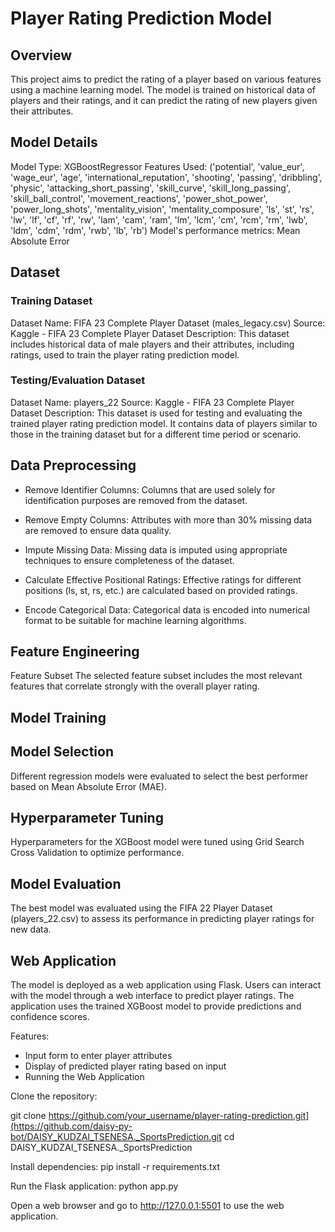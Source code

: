 # Player Rating Prediction Model

## Overview

This project aims to predict the rating of a player based on various features using a machine learning model. 
The model is trained on historical data of players and their ratings, and it can predict the rating of new players given their attributes.

## Model Details

Model Type: XGBoostRegressor
Features Used: ('potential', 'value_eur', 'wage_eur', 'age',
       'international_reputation', 'shooting', 'passing', 'dribbling',
       'physic', 'attacking_short_passing', 'skill_curve',
       'skill_long_passing', 'skill_ball_control', 'movement_reactions',
       'power_shot_power', 'power_long_shots', 'mentality_vision',
       'mentality_composure', 'ls', 'st', 'rs', 'lw', 'lf', 'cf', 'rf', 'rw',
       'lam', 'cam', 'ram', 'lm', 'lcm', 'cm', 'rcm', 'rm', 'lwb', 'ldm',
       'cdm', 'rdm', 'rwb', 'lb', 'rb')
Model's performance metrics: Mean Absolute Error

## Dataset

### Training Dataset
Dataset Name: FIFA 23 Complete Player Dataset (males_legacy.csv)
Source: Kaggle - FIFA 23 Complete Player Dataset
Description: This dataset includes historical data of male players and their attributes, including ratings, used to train the player rating prediction model.

### Testing/Evaluation Dataset
Dataset Name: players_22
Source: Kaggle - FIFA 23 Complete Player Dataset
Description: This dataset is used for testing and evaluating the trained player rating prediction model. It contains data of players similar to those in the training dataset but for a different time period or scenario.


## Data Preprocessing
  - Remove Identifier Columns: Columns that are used solely for identification purposes are removed from the dataset.
  
  - Remove Empty Columns: Attributes with more than 30% missing data are removed to ensure data quality.
  
  - Impute Missing Data: Missing data is imputed using appropriate techniques to ensure completeness of the dataset.
  
  - Calculate Effective Positional Ratings: Effective ratings for different positions (ls, st, rs, etc.) are calculated based on provided ratings.
  
  - Encode Categorical Data: Categorical data is encoded into numerical format to be suitable for machine learning algorithms.

## Feature Engineering

Feature Subset
The selected feature subset includes the most relevant features that correlate strongly with the overall player rating.

## Model Training

## Model Selection
Different regression models were evaluated to select the best performer based on Mean Absolute Error (MAE).

## Hyperparameter Tuning
Hyperparameters for the XGBoost model were tuned using Grid Search Cross Validation to optimize performance.

## Model Evaluation
The best model was evaluated using the FIFA 22 Player Dataset (players_22.csv) to assess its performance in predicting player ratings for new data.

## Web Application
The model is deployed as a web application using Flask. Users can interact with the model through a web interface to predict player ratings. 
The application uses the trained XGBoost model to provide predictions and confidence scores.

Features:
- Input form to enter player attributes
- Display of predicted player rating based on input
- Running the Web Application

  
Clone the repository:

git clone https://github.com/your_username/player-rating-prediction.git](https://github.com/daisy-py-bot/DAISY_KUDZAI_TSENESA._SportsPrediction.git
cd DAISY_KUDZAI_TSENESA._SportsPrediction

Install dependencies:
pip install -r requirements.txt

Run the Flask application:
python app.py

Open a web browser and go to http://127.0.0.1:5501 to use the web application.




